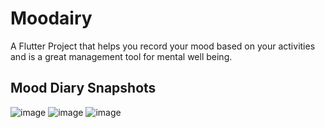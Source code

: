 # Moodairy

A Flutter Project that helps you record your mood based on your activities and is a great management tool for mental well being.

## Mood Diary Snapshots
![image](https://drive.google.com/uc?export=view&id=1KSWvz8X1pPOBNmTbexgclF9bNSoEz_mm)
![image](https://drive.google.com/uc?export=view&id=1LlX0SGqv0L7IHEh6vVyfae23Kgw2uSRr)
![image](https://drive.google.com/uc?export=view&id=1lq9zd_epwOIFlhbuekA5mXG04aevkQz4)


